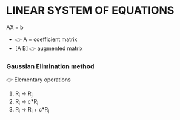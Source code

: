 # LINEAR SYSTEM OF EQUATIONS

AX = b

- :point_right: A = coefficient matrix
- [A B] :point_right: augmented matrix

### Gaussian Elimination method

:point_right: Elementary operations

1. R<sub>i</sub> -> R<sub>j</sub> 
2. R<sub>i</sub> -> c\*R<sub>i</sub>
3. R<sub>i</sub> -> R<sub>i</sub> + c\*R<sub>j</sub>


